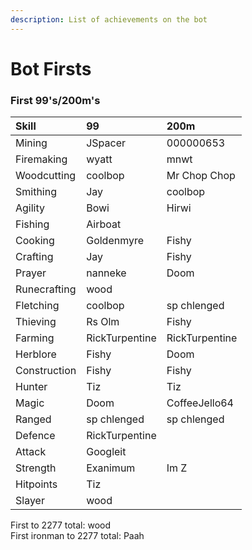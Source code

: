 ```yaml
---
description: List of achievements on the bot
---
```


# Bot Firsts

### First 99's/200m's

| Skill | 99 | 200m |
| :--- | :--- | :--- |
| Mining | JSpacer |  000000653 |
| Firemaking | wyatt | mnwt |
| Woodcutting | coolbop | Mr Chop Chop |
| Smithing | Jay | coolbop |
| Agility | Bowi | Hirwi |
| Fishing | Airboat |  |
| Cooking | Goldenmyre | Fishy |
| Crafting | Jay | Fishy |
| Prayer | nanneke | Doom |
| Runecrafting | wood |  |
| Fletching | coolbop | sp chlenged |
| Thieving | Rs Olm | Fishy |
| Farming | RickTurpentine | RickTurpentine |
| Herblore | Fishy | Doom |
| Construction | Fishy | Fishy |
| Hunter | Tiz | Tiz |
| Magic | Doom | CoffeeJello64 |
| Ranged | sp chlenged | sp chlenged |
| Defence | RickTurpentine |  |
| Attack | Googleit |  |
| Strength | Exanimum | Im Z |
| Hitpoints | Tiz |  |
| Slayer | wood |  |

First to 2277 total: wood  
First ironman to 2277 total: Paah

